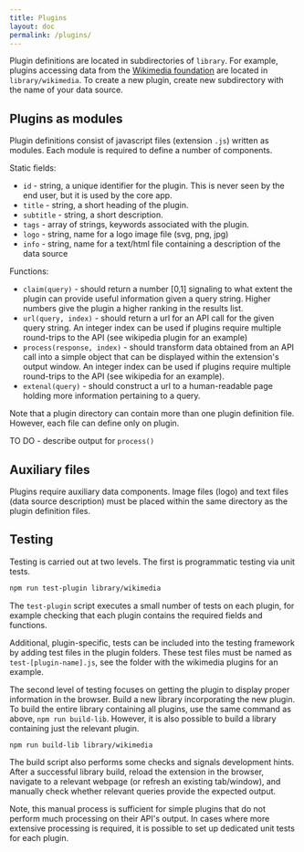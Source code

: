 ```yaml
---
title: Plugins
layout: doc
permalink: /plugins/
---
```



Plugin definitions are located in subdirectories of `library`. For example, plugins accessing data from the [Wikimedia foundation](https://www.wikimedia.org) are located in `library/wikimedia`.  To create a new plugin, create new subdirectory with the name of your data source.


## Plugins as modules

Plugin definitions consist of javascript files (extension `.js`) written as modules. Each module is required to define a number of components. 

Static fields:

 - `id` - string, a unique identifier for the plugin. This is never seen by the end user, but it is used by the core app.
 - `title` - string, a short heading of the plugin. 
 - `subtitle` - string, a short description.
 - `tags` - array of strings, keywords associated with the plugin.
 - `logo` - string, name for a logo image file (svg, png, jpg)
 - `info` - string, name for a text/html file containing a description of the data source 
 
Functions:

 - `claim(query)` - should return a number [0,1] signaling to what extent the plugin can provide useful information given a query string. Higher numbers give the plugin a higher ranking in the results list.
 - `url(query, index)` - should return a url for an API call for the given query string. An integer index can be used if plugins require multiple round-trips to the API (see wikipedia plugin for an example)
 - `process(response, index)` - should transform data obtained from an API call into a simple object that can be displayed within the extension's output window. An integer index can be used if plugins require multiple round-trips to the API (see wikipedia for an example).
 - `extenal(query)` - should construct a url to a human-readable page holding more information pertaining to a query. 

Note that a plugin directory can contain more than one plugin definition file. However, each file can define only on plugin. 

TO DO - describe output for `process()`


## Auxiliary files

Plugins require auxiliary data components. Image files (logo) and text files (data source description) must be placed within the same directory as the plugin definition files. 


## Testing

Testing is carried out at two levels. The first is programmatic testing via unit tests. 

```bash
npm run test-plugin library/wikimedia
```

The `test-plugin` script executes a small number of tests on each plugin, for example checking that each plugin contains the required fields and functions. 

Additional, plugin-specific, tests can be included into the testing framework by adding test files in the plugin folders. These test files must be named as `test-[plugin-name].js`, see the folder with the wikimedia plugins for an example.

The second level of testing focuses on getting the plugin to display proper information in the browser. Build a new library incorporating the new plugin. To build the entire library containing all plugins, use the same command as above, `npm run build-lib`. However, it is also possible to build a library containing just the relevant plugin.

```
npm run build-lib library/wikimedia
```

The build script also performs some checks and signals development hints.   After a successful library build, reload the extension in the browser, navigate to a relevant webpage (or refresh an existing tab/window), and manually check whether relevant queries provide the expected output.  

Note, this manual process is sufficient for simple plugins that do not perform much processing on their API's output. In cases where more extensive processing is required, it is possible to set up dedicated unit tests for each plugin.


